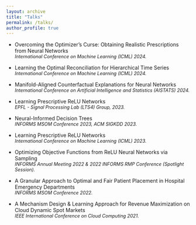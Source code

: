 ```yaml
---
layout: archive
title: "Talks"
permalink: /talks/
author_profile: true
---
```


- Overcoming the Optimizer’s Curse: Obtaining Realistic Prescriptions from Neural Networks <br>
 <span style="font-size: 0.9em;">*International Conference on Machine Learning (ICML) 2024.*</span>

- Learning the Optimal Reconciliation for Hierarchical Time Series <br>
 <span style="font-size: 0.9em;">*International Conference on Machine Learning (ICML) 2024.*</span>

- Manifold-Aligned Counterfactual Explanations for Neural Networks <br>
 <span style="font-size: 0.9em;">*International Conference on Artificial Intelligence and Statistics (AISTATS) 2024.*</span>

- Learning Prescriptive ReLU Networks<br><span style="font-size: 0.9em;">*EPFL - Signal Processing Lab (LTS4) Group, 2023.*</span>

- Neural-Informed Decision Trees<br><span style="font-size: 0.9em;">*INFORMS MSOM Conference 2023, ACM SIGKDD 2023.*</span>

- Learning Prescriptive ReLU Networks<br><span style="font-size: 0.9em;">*International Conference on Machine Learning (ICML) 2023.*</span>

- Optimizing Objective Functions from ReLU Neural Networks via Sampling<br><span style="font-size: 0.9em;">*INFORMS Annual Meeting 2022 & 2022 INFORMS RMP Conference (Spotlight Session).*</span>

- A Granular Approach to Optimal and Fair Patient Placement in Hospital Emergency Departments<br><span style="font-size: 0.9em;">*INFORMS MSOM Conference 2022.*</span>

- A Mechanism Design & Learning Approach for Revenue Maximization on Cloud Dynamic Spot Markets<br><span style="font-size: 0.9em;">*IEEE International Conference on Cloud Computing 2021.*</span>